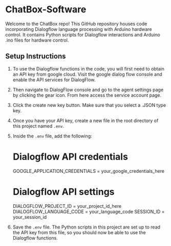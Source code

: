 # ChatBox-Software
Welcome to the ChatBox repo! This GitHub repository houses code incorporating Dialogflow language processing with Arduino hardware control. 
It contains Python scripts for Dialogflow interactions and Arduino .ino files for hardware control. 

## Setup Instructions

1. To use the Dialogflow functions in the code, you will first need to obtain an API key from google cloud. Visit the google dialog flow console and enable the API services for DialogFlow.  

2. Then navigate to DialogFlow console and go to the agent settings page by clicking the gear icon. From here access the service account page.

3. Click the create new key button. Make sure that you select a .JSON type key. 

4. Once you have your API key, create a new file in the root directory of this project named `.env`.

5. Inside the `.env` file, add the following: 

    # Dialogflow API credentials
    GOOGLE_APPLICATION_CREDENTIALS = your_google_credentials_here

    # Dialogflow API settings
    DIALOGFLOW_PROJECT_ID          = your_project_id_here
    DIALOGFLOW_LANGUAGE_CODE       = your_language_code
    SESSION_ID                     = your_session_id

6. Save the `.env` file. The Python scripts in this project are set up to read the API key from this file, so you should now be able to use the Dialogflow functions.

